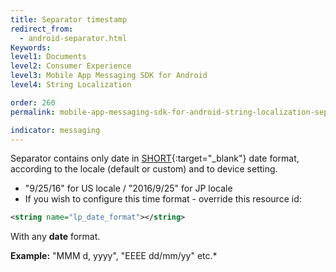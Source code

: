 ```yaml
---
title: Separator timestamp
redirect_from:
  - android-separator.html
Keywords:
level1: Documents
level2: Consumer Experience
level3: Mobile App Messaging SDK for Android
level4: String Localization

order: 260
permalink: mobile-app-messaging-sdk-for-android-string-localization-separator-timestamp.html

indicator: messaging
---
```


Separator contains only date in [SHORT](https://developer.android.com/reference/java/text/DateFormat.html#SHORT){:target="_blank"} date format, according to the locale (default or custom) and to device setting.

- "9/25/16" for US locale / "2016/9/25" for JP locale
- If you wish to configure this time format - override this resource id:

```xml
<string name="lp_date_format"></string>
```

With any **date** format.

**Example:** "MMM d, yyyy", "EEEE dd/mm/yy" etc.*
